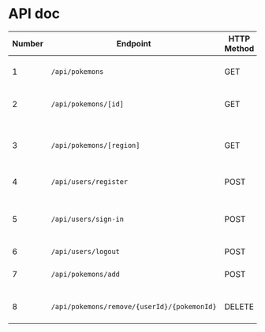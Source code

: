 # API doc

| Number | Endpoint                                    | HTTP Method | Controller        | Method             | Description                                  | Data sent            |
| ------ | ------------------------------------------- | ----------- | ----------------- | ------------------ | -------------------------------------------- | -------------------- |
| 1      | `/api/pokemons`                             | GET         | PokemonController | list()             | Get all pokemons datas                       | -                    |
| 2      | `/api/pokemons/[id]`                        | GET         | PokemonController | find(id)           | Get data from a `id` pokemon                 | –                    |
| 3      | `/api/pokemons/[region]`                    | GET         | PokemonController | list(region)       | Get all pokemons from a specific `region`    | -                    |
| 4      | `/api/users/register`                       | POST        | UserController    | create             | Create a new user                            | username, password   |
| 5      | `/api/users/sign-in`                        | POST        | UserController    | checkIfUserExists  | Check if a user with input credentials exist | -                    |
| 6      | `/api/users/logout`                         | POST        | UserController    | logout             | Logout user                                  | -                    |
| 7      | `/api/pokemons/add`                         | POST        | PokemonController | addToFavorite      | Add a pokemon to team                        | user_id & pokemon_id |
| 8      | `/api/pokemons/remove/{userId}/{pokemonId}` | DELETE      | PokemonController | removeFromFavorite | Remove a pokemon from team                   | user_id & pokemon_id |
